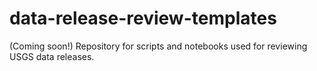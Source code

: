 # data-release-review-templates
(Coming soon!) Repository for scripts and notebooks used for reviewing USGS data releases.  
